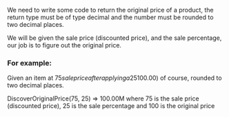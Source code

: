 We need to write some code to return the original price of a product, the return type must be of type decimal and the number must be rounded to two decimal places.

We will be given the sale price (discounted price), and the sale percentage, our job is to figure out the original price.


### For example:

Given an item at $75 sale price after applying a 25% discount, the function should return the original price of that item before applying the sale percentage, which is ($100.00) of course, rounded to two decimal places.


DiscoverOriginalPrice(75, 25) => 100.00M where 75 is the sale price (discounted price), 25 is the sale percentage and 100 is the original price
